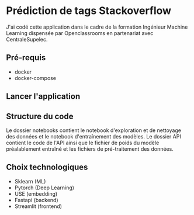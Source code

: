 # Prédiction de tags Stackoverflow
J'ai codé cette application dans le cadre de la formation Ingénieur Machine Learning dispensée par Openclassrooms en partenariat avec CentraleSupelec.

## Pré-requis
 - docker
 - docker-compose

## Lancer l'application

## Structure du code
Le dossier notebooks contient le notebook d'exploration et de nettoyage des données et le notebook d'entraînement des modèles.
Le dossier API contient le code de l'API ainsi que le fichier de poids du modèle préalablement entraîné et les fichiers de pré-traitement des données.

## Choix technologiques
 - Sklearn (ML)
 - Pytorch (Deep Learning)
 - USE (embedding)
 - Fastapi (backend)
 - Streamlit (frontend)
